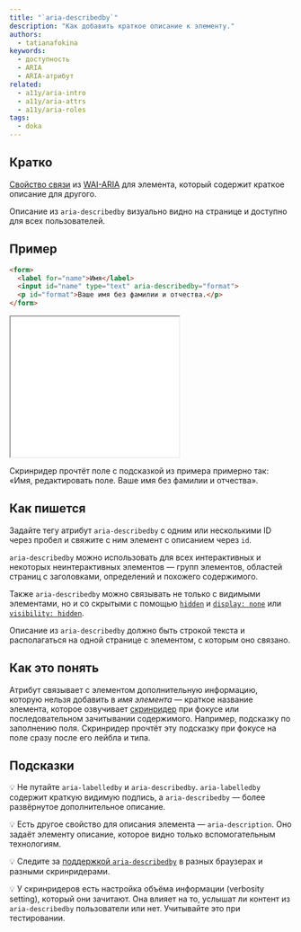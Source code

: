 ```yaml
---
title: "`aria-describedby`"
description: "Как добавить краткое описание к элементу."
authors:
  - tatianafokina
keywords:
  - доступность
  - ARIA
  - ARIA-атрибут
related:
  - a11y/aria-intro
  - a11y/aria-attrs
  - a11y/aria-roles
tags:
  - doka
---
```


## Кратко

[Свойство связи](/a11y/aria-attrs/#atributy-svyazi) из [WAI-ARIA](/a11y/aria-intro/#specifikaciya) для элемента, который содержит краткое описание для другого.

Описание из `aria-describedby` визуально видно на странице и доступно для всех пользователей.

## Пример

```html
<form>
  <label for="name">Имя</label>
  <input id="name" type="text" aria-describedby="format">
  <p id="format">Ваше имя без фамилии и отчества.</p>
</form>
```

<iframe title="Поле для имени со связанной с ним подсказкой" src="demos/field-with-hint/" height="250"></iframe>

Скринридер прочтёт поле с подсказкой из примера примерно так: «Имя, редактировать поле. Ваше имя без фамилии и отчества».

## Как пишется

Задайте тегу атрибут `aria-describedby` с одним или несколькими ID через пробел и свяжите с ним элемент с описанием через `id`.

`aria-describedby` можно использовать для всех интерактивных и некоторых неинтерактивных элементов — групп элементов, областей страниц с заголовками, определений и похожего содержимого.

Также `aria-describedby` можно связывать не только с видимыми элементами, но и со скрытыми с помощью [`hidden`](/html/hidden/) и [`display: none`](/css/display/#kak-pishetsya) или [`visibility: hidden`](/css/visibility/#kak-pishetsya).

Описание из `aria-describedby` должно быть строкой текста и располагаться на одной странице с элементом, с которым оно связано.

## Как это понять

Атрибут связывает с элементом дополнительную информацию, которую нельзя добавить в _имя элемента_ — краткое название элемента, которое озвучивает [скринридер](/html/screenreaders/) при фокусе или последовательном зачитывании содержимого. Например, подсказку по заполнению поля. Скринридер прочтёт эту подсказку при фокусе на поле сразу после его лейбла и типа.

## Подсказки

💡 Не путайте `aria-labelledby` и `aria-describedby`. `aria-labelledby` содержит краткую видимую подпись, а `aria-describedby` — более развёрнутое дополнительное описание.

💡 Есть другое свойство для описания элемента — `aria-description`. Оно задаёт элементу описание, которое видно только вспомогательным технологиям.

💡 Следите за [поддержкой `aria-describedby`](https://www.davidmacd.com/blog/does-aria-label-override-static-text.html) в разных браузерах и разными скринридерами.

💡 У скринридеров есть настройка объёма информации (verbosity setting), который они зачитают. Она влияет на то, услышат ли контент из `aria-describedby` пользователи или нет. Учитывайте это при тестировании.

